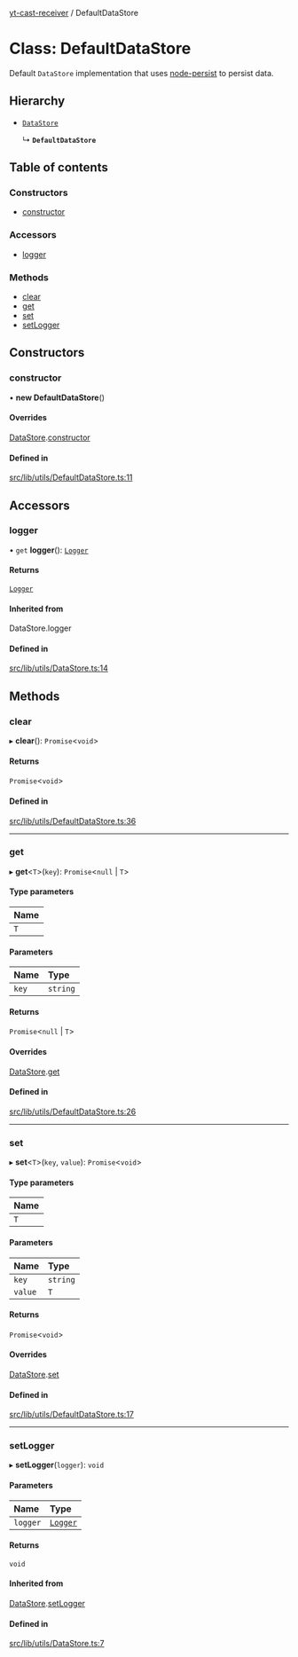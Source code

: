 [yt-cast-receiver](../README.md) / DefaultDataStore

# Class: DefaultDataStore

Default `DataStore` implementation that uses [node-persist](https://github.com/simonlast/node-persist) to persist data.

## Hierarchy

- [`DataStore`](DataStore.md)

  ↳ **`DefaultDataStore`**

## Table of contents

### Constructors

- [constructor](DefaultDataStore.md#constructor)

### Accessors

- [logger](DefaultDataStore.md#logger)

### Methods

- [clear](DefaultDataStore.md#clear)
- [get](DefaultDataStore.md#get)
- [set](DefaultDataStore.md#set)
- [setLogger](DefaultDataStore.md#setlogger)

## Constructors

### constructor

• **new DefaultDataStore**()

#### Overrides

[DataStore](DataStore.md).[constructor](DataStore.md#constructor)

#### Defined in

[src/lib/utils/DefaultDataStore.ts:11](https://github.com/patrickkfkan/yt-cast-receiver/blob/91904fb/src/lib/utils/DefaultDataStore.ts#L11)

## Accessors

### logger

• `get` **logger**(): [`Logger`](../interfaces/Logger.md)

#### Returns

[`Logger`](../interfaces/Logger.md)

#### Inherited from

DataStore.logger

#### Defined in

[src/lib/utils/DataStore.ts:14](https://github.com/patrickkfkan/yt-cast-receiver/blob/91904fb/src/lib/utils/DataStore.ts#L14)

## Methods

### clear

▸ **clear**(): `Promise`<`void`\>

#### Returns

`Promise`<`void`\>

#### Defined in

[src/lib/utils/DefaultDataStore.ts:36](https://github.com/patrickkfkan/yt-cast-receiver/blob/91904fb/src/lib/utils/DefaultDataStore.ts#L36)

___

### get

▸ **get**<`T`\>(`key`): `Promise`<``null`` \| `T`\>

#### Type parameters

| Name |
| :------ |
| `T` |

#### Parameters

| Name | Type |
| :------ | :------ |
| `key` | `string` |

#### Returns

`Promise`<``null`` \| `T`\>

#### Overrides

[DataStore](DataStore.md).[get](DataStore.md#get)

#### Defined in

[src/lib/utils/DefaultDataStore.ts:26](https://github.com/patrickkfkan/yt-cast-receiver/blob/91904fb/src/lib/utils/DefaultDataStore.ts#L26)

___

### set

▸ **set**<`T`\>(`key`, `value`): `Promise`<`void`\>

#### Type parameters

| Name |
| :------ |
| `T` |

#### Parameters

| Name | Type |
| :------ | :------ |
| `key` | `string` |
| `value` | `T` |

#### Returns

`Promise`<`void`\>

#### Overrides

[DataStore](DataStore.md).[set](DataStore.md#set)

#### Defined in

[src/lib/utils/DefaultDataStore.ts:17](https://github.com/patrickkfkan/yt-cast-receiver/blob/91904fb/src/lib/utils/DefaultDataStore.ts#L17)

___

### setLogger

▸ **setLogger**(`logger`): `void`

#### Parameters

| Name | Type |
| :------ | :------ |
| `logger` | [`Logger`](../interfaces/Logger.md) |

#### Returns

`void`

#### Inherited from

[DataStore](DataStore.md).[setLogger](DataStore.md#setlogger)

#### Defined in

[src/lib/utils/DataStore.ts:7](https://github.com/patrickkfkan/yt-cast-receiver/blob/91904fb/src/lib/utils/DataStore.ts#L7)

